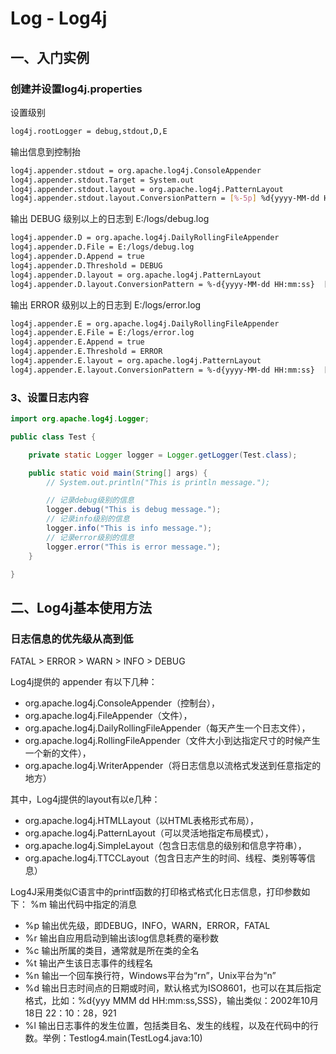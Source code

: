 # Log - Log4j


## 一、入门实例

### 创建并设置log4j.properties

设置级别
``` bash
log4j.rootLogger = debug,stdout,D,E
```
输出信息到控制抬
``` bash
log4j.appender.stdout = org.apache.log4j.ConsoleAppender
log4j.appender.stdout.Target = System.out
log4j.appender.stdout.layout = org.apache.log4j.PatternLayout
log4j.appender.stdout.layout.ConversionPattern = [%-5p] %d{yyyy-MM-dd HH:mm:ss,SSS} method:%l%n%m%n
```

输出 DEBUG 级别以上的日志到 E:/logs/debug.log
``` bash
log4j.appender.D = org.apache.log4j.DailyRollingFileAppender
log4j.appender.D.File = E:/logs/debug.log
log4j.appender.D.Append = true
log4j.appender.D.Threshold = DEBUG 
log4j.appender.D.layout = org.apache.log4j.PatternLayout
log4j.appender.D.layout.ConversionPattern = %-d{yyyy-MM-dd HH:mm:ss}  [ %t:%r ] - [ %p ]  %m%n
```


输出 ERROR 级别以上的日志到 E:/logs/error.log
``` bash
log4j.appender.E = org.apache.log4j.DailyRollingFileAppender
log4j.appender.E.File = E:/logs/error.log 
log4j.appender.E.Append = true
log4j.appender.E.Threshold = ERROR 
log4j.appender.E.layout = org.apache.log4j.PatternLayout
log4j.appender.E.layout.ConversionPattern = %-d{yyyy-MM-dd HH:mm:ss}  [ %t:%r ] - [ %p ]  %m%n
```

### 3、设置日志内容
``` java
import org.apache.log4j.Logger;

public class Test {

    private static Logger logger = Logger.getLogger(Test.class);  

    public static void main(String[] args) {  
        // System.out.println("This is println message.");

        // 记录debug级别的信息  
        logger.debug("This is debug message.");  
        // 记录info级别的信息  
        logger.info("This is info message.");  
        // 记录error级别的信息  
        logger.error("This is error message.");  
    }  

}
```

## 二、Log4j基本使用方法

### 日志信息的优先级从高到低 
FATAL > ERROR > WARN > INFO > DEBUG  

Log4j提供的 appender 有以下几种：

- org.apache.log4j.ConsoleAppender（控制台），  
- org.apache.log4j.FileAppender（文件），  
- org.apache.log4j.DailyRollingFileAppender（每天产生一个日志文件），  
- org.apache.log4j.RollingFileAppender（文件大小到达指定尺寸的时候产生一个新的文件），  
- org.apache.log4j.WriterAppender（将日志信息以流格式发送到任意指定的地方）

其中，Log4j提供的layout有以e几种：

- org.apache.log4j.HTMLLayout（以HTML表格形式布局），  
- org.apache.log4j.PatternLayout（可以灵活地指定布局模式），  
- org.apache.log4j.SimpleLayout（包含日志信息的级别和信息字符串），  
- org.apache.log4j.TTCCLayout（包含日志产生的时间、线程、类别等等信息）

Log4J采用类似C语言中的printf函数的打印格式格式化日志信息，打印参数如下： %m 输出代码中指定的消息

- %p 输出优先级，即DEBUG，INFO，WARN，ERROR，FATAL  
- %r 输出自应用启动到输出该log信息耗费的毫秒数  
- %c 输出所属的类目，通常就是所在类的全名  
- %t 输出产生该日志事件的线程名  
- %n 输出一个回车换行符，Windows平台为“rn”，Unix平台为“n”  
- %d 输出日志时间点的日期或时间，默认格式为ISO8601，也可以在其后指定格式，比如：%d{yyy MMM dd HH:mm:ss,SSS}，输出类似：2002年10月18日 22：10：28，921  
- %l 输出日志事件的发生位置，包括类目名、发生的线程，以及在代码中的行数。举例：Testlog4.main(TestLog4.java:10)
